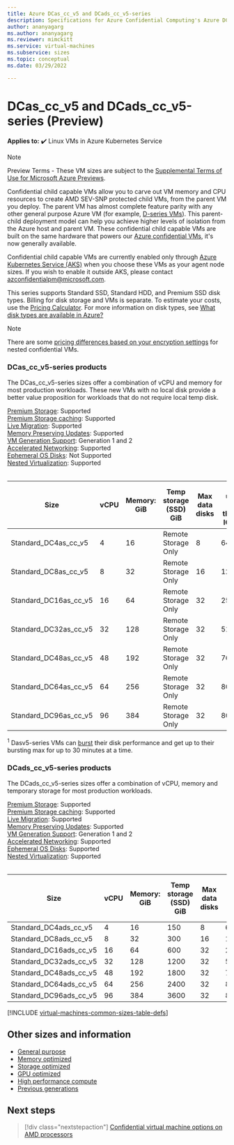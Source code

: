 ```yaml
---
title: Azure DCas_cc_v5 and DCads_cc_v5-series
description: Specifications for Azure Confidential Computing's Azure DCas_cc_v5 and DCads_cc_v5-series confidential virtual machines. 
author: ananyagarg
ms.author: ananyagarg
ms.reviewer: mimckitt
ms.service: virtual-machines
ms.subservice: sizes
ms.topic: conceptual 
ms.date: 03/29/2022

---
```


# DCas_cc_v5 and DCads_cc_v5-series (Preview)

**Applies to:** :heavy_check_mark: Linux VMs in Azure Kubernetes Service

> [!NOTE]
> Preview Terms - These VM sizes are subject to the [Supplemental Terms of Use for Microsoft Azure Previews](https://azure.microsoft.com/support/legal/preview-supplemental-terms/).

Confidential child capable VMs allow you to carve out VM memory and CPU resources to create AMD SEV-SNP protected child VMs, from the parent VM you deploy. The parent VM has almost complete feature parity with any other general purpose Azure VM (for example, [D-series VMs](dasv5-dadsv5-series.md)). This parent-child deployment model can help you achieve higher levels of isolation from the Azure host and parent VM. These confidential child capable VMs are built on the same hardware that powers our [Azure confidential VMs](../../articles/confidential-computing/confidential-vm-overview.md), it's now generally available. 

Confidential child capable VMs are currently enabled only through [Azure Kubernetes Service (AKS)](../../articles/aks/index.yml) when you choose these VMs as your agent node sizes. If you wish to enable it outside AKS, please contact [azconfidentialpm@microsoft.com](mailto:azconfidentialpm@microsoft.com).

This series supports Standard SSD, Standard HDD, and Premium SSD disk types. Billing for disk storage and VMs is separate. To estimate your costs, use the [Pricing Calculator](https://azure.microsoft.com/pricing/calculator/). For more information on disk types, see [What disk types are available in Azure?](disks-types.md)

> [!NOTE]
> There are some [pricing differences based on your encryption settings](../../articles/confidential-computing/confidential-vm-overview.md#encryption-pricing-differences) for nested confidential VMs.

### DCas_cc_v5-series products

The DCas_cc_v5-series sizes offer a combination of vCPU and memory for most production workloads. These new VMs with no local disk provide a better value proposition for workloads that do not require local temp disk. 

[Premium Storage](premium-storage-performance.md): Supported <br>
[Premium Storage caching](premium-storage-performance.md): Supported <br>
[Live Migration](maintenance-and-updates.md): Supported <br>
[Memory Preserving Updates](maintenance-and-updates.md): Supported <br>
[VM Generation Support](generation-2.md): Generation 1 and 2 <br>
[Accelerated Networking](../virtual-network/create-vm-accelerated-networking-cli.md): Supported <br>
[Ephemeral OS Disks](ephemeral-os-disks.md): Not Supported <br>
[Nested Virtualization](/virtualization/hyper-v-on-windows/user-guide/nested-virtualization): Supported <br>
<br>

| Size | vCPU | Memory: GiB | Temp storage (SSD) GiB | Max data disks | Max uncached disk throughput: IOPS/MBps | Max NICs |
|---|---|---|---|---|---|---|
| Standard_DC4as_cc_v5  | 4  | 16  | Remote Storage Only | 8  | 6400/144   | 2 |
| Standard_DC8as_cc_v5  | 8  | 32  | Remote Storage Only | 16 | 12800/200  | 4 |
| Standard_DC16as_cc_v5 | 16 | 64 | Remote Storage Only | 32 | 25600/384  | 4 |
| Standard_DC32as_cc_v5 | 32 | 128 | Remote Storage Only | 32 | 51200/768  | 8 |
| Standard_DC48as_cc_v5 | 48 | 192 | Remote Storage Only | 32 | 76800/1152 | 8 |
| Standard_DC64as_cc_v5 | 64 | 256 | Remote Storage Only | 32 | 80000/1200 | 8 |
| Standard_DC96as_cc_v5 | 96 | 384 | Remote Storage Only | 32 | 80000/1600 | 8 |

<sup>1</sup> Dasv5-series VMs can [burst](disk-bursting.md) their disk performance and get up to their bursting max for up to 30 minutes at a time.


### DCads_cc_v5-series products

The DCads_cc_v5-series sizes offer a combination of vCPU, memory and temporary storage for most production workloads.

[Premium Storage](premium-storage-performance.md): Supported <br>
[Premium Storage caching](premium-storage-performance.md): Supported <br>
[Live Migration](maintenance-and-updates.md): Supported <br>
[Memory Preserving Updates](maintenance-and-updates.md): Supported <br>
[VM Generation Support](generation-2.md): Generation 1 and 2 <br>
[Accelerated Networking](../virtual-network/create-vm-accelerated-networking-cli.md): Supported <br>
[Ephemeral OS Disks](ephemeral-os-disks.md): Supported <br>
[Nested Virtualization](/virtualization/hyper-v-on-windows/user-guide/nested-virtualization): Supported <br>
<br>


| Size | vCPU | Memory: GiB | Temp storage (SSD) GiB | Max data disks | Max uncached disk throughput: IOPS/MBps | Max NICs |
|---|---|---|---|---|---|---|
| Standard_DC4ads_cc_v5  | 4  | 16  | 150 | 8  | 6400/144   | 2 |
| Standard_DC8ads_cc_v5  | 8  | 32  | 300 | 16 | 12800/200  | 4 |
| Standard_DC16ads_cc_v5 | 16 | 64 | 600 | 32 | 25600/384  | 4 |
| Standard_DC32ads_cc_v5 | 32 | 128 | 1200 | 32 | 51200/768  | 8 |
| Standard_DC48ads_cc_v5 | 48 | 192 | 1800 | 32 | 76800/1152 | 8 |
| Standard_DC64ads_cc_v5 | 64 | 256 | 2400 | 32 | 80000/1200 | 8 |
| Standard_DC96ads_cc_v5 | 96 | 384 | 3600 | 32 | 80000/1600 | 8 |

[!INCLUDE [virtual-machines-common-sizes-table-defs](../../includes/virtual-machines-common-sizes-table-defs.md)]

## Other sizes and information

- [General purpose](sizes-general.md)
- [Memory optimized](sizes-memory.md)
- [Storage optimized](sizes-storage.md)
- [GPU optimized](sizes-gpu.md)
- [High performance compute](sizes-hpc.md)
- [Previous generations](sizes-previous-gen.md)

## Next steps

> [!div class="nextstepaction"]
> [Confidential virtual machine options on AMD processors](../../articles/confidential-computing/confidential-vm-overview.md)
